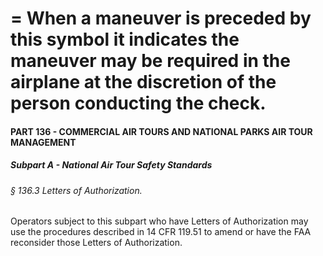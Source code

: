 
# = When a maneuver is preceded by this symbol it indicates the maneuver may be required in the airplane at the discretion of the person conducting the check.
#### PART 136 - COMMERCIAL AIR TOURS AND NATIONAL PARKS AIR TOUR MANAGEMENT
##### Subpart A - National Air Tour Safety Standards
###### § 136.3 Letters of Authorization.

Operators subject to this subpart who have Letters of Authorization may use the procedures described in 14 CFR 119.51 to amend or have the FAA reconsider those Letters of Authorization.
